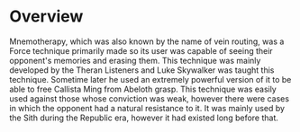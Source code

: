 # Overview

Mnemotherapy, which was also known by the name of vein routing, was a Force technique primarily made so its user was capable of seeing their opponent's memories and erasing them.
This technique was mainly developed by the Theran Listeners and Luke Skywalker was taught this technique.
Sometime later he used an extremely powerful version of it to be able to free Callista Ming from Abeloth grasp.
This technique was easily used against those whose conviction was weak, however there were cases in which the opponent had a natural resistance to it.
It was mainly used by the Sith during the Republic era, however it had existed long before that.
